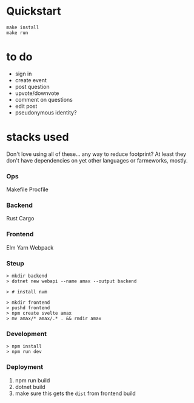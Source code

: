 # Quickstart
```
make install
make run
```

# to do
- sign in
- create event
- post question
- upvote/downvote
- comment on questions
- edit post
- pseudonymous identity?

# stacks used
Don't love using all of these... any way to reduce footprint? At least they don't have dependencies on yet other languages or farmeworks, mostly.

### Ops
Makefile
Procfile

### Backend
Rust
Cargo

### Frontend
Elm
Yarn
Webpack

### Steup
```
> mkdir backend
> dotnet new webapi --name amax --output backend

> # install nvm

> mkdir frontend
> pushd frontend
> npm create svelte amax
> mv amax/* amax/.* . && rmdir amax
```

### Development
```
> npm install
> npm run dev
```

### Deployment
1. npm run build
2. dotnet build
  1. make sure this gets the `dist` from frontend build


